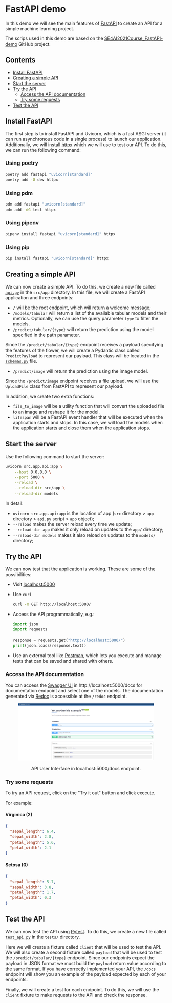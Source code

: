# FastAPI demo<!-- omit in toc -->
In this demo we will see the main features of [FastAPI](https://fastapi.tiangolo.com/) to create an API for a simple
machine learning project.

The scrips used in this demo are based on the [SE4AI2021Course_FastAPI-demo](https://github.com/se4ai2122-cs-uniba/SE4AI2021Course_FastAPI-demo) GitHub project.

## Contents <!-- omit in toc -->
- [Install FastAPI](#install-fastapi)
- [Creating a simple API](#creating-a-simple-api)
- [Start the server](#start-the-server)
- [Try the API](#try-the-api)
  - [Access the API documentation](#access-the-api-documentation)
  - [Try some requests](#try-some-requests)
- [Test the API](#test-the-api)


## Install FastAPI
The first step is to install FastAPI and Uvicorn, which is a fast ASGI server (it can run asynchronous code in a single
process) to launch our application. Additionally, we will install [httpx](https://www.python-httpx.org/) which we will
use to test our API. To do this, we can run the following command:

### Using poetry <!-- omit in toc -->
```bash
poetry add fastapi "uvicorn[standard]"
poetry add -G dev httpx
```

### Using pdm <!-- omit in toc -->
```bash
pdm add fastapi "uvicorn[standard]"
pdm add -dG test httpx
```

### Using pipenv <!-- omit in toc -->

```bash
pipenv install fastapi "uvicorn[standard]" httpx
```

### Using pip <!-- omit in toc -->
```bash
pip install fastapi "uvicorn[standard]" httpx
```


## Creating a simple API
We can now create a simple API. To do this, we create a new file called [`api.py`](../src/app/api.py) in the `src/app`
directory. In this file, we will create a FastAPI application and three endpoints:
- `/` will be the root endpoint, which will return a welcome message;
- `/models/tabular` will return a list of the available tabular models and their metrics. Optionally, we can use the query parameter
  `type` to filter the models.
- `/predict/tabular/{type}` will return the prediction using the model specified in the path parameter.

Since the `/predict/tabular/{type}` endpoint receives a payload specifying the features of the flower, we will create a Pydantic
class called `PredictPayload` to represent our payload. This class will be located in the
[`schemas.py`](../src/app/schemas.py) file.

- `/predict/image` will return the prediction using the image model.

Since the `/predict/image` endpoint receives a file upload, we will use the `UploadFile` class from FastAPI to represent our payload.

In addition, we create two extra functions:
- `file_to_image` will be a utility function that will convert the uploaded file to an image and reshape it for the model.
- `lifespan` will be a FastAPI event handler that will be executed when the application starts and stops. In this case, we will load the models when the application starts and close them when the application stops.



## Start the server
Use the following command to start the server:

```bash
uvicorn src.app.api:app \
    --host 0.0.0.0 \
    --port 5000 \
    --reload \
    --reload-dir src/app \
    --reload-dir models
```
In detail:

- `uvicorn src.app.api:app` is the location of app (`src` directory > `app` directory > `api.py` script > `app` object);
- `--reload` makes the server reload every time we update;
- `--reload-dir app` makes it only reload on updates to the `app/` directory;
- `--reload-dir models` makes it also reload on updates to the `models/` directory;

## Try the API
We can now test that the application is working. These are some of the possibilities:

- Visit [localhost:5000](http://localhost:5000/)
- Use `curl`

  ```bash
  curl -X GET http://localhost:5000/
  ```

- Access the API programmatically, e.g.:

  ```python
  import json
  import requests

  response = requests.get("http://localhost:5000/")
  print(json.loads(response.text))
  ```

- Use an external tool like [Postman](https://www.postman.com), which lets you execute and manage tests that can be
saved and shared with others.

### Access the API documentation
You can access the [Swagger UI](https://swagger.io/tools/swagger-ui/) in http://localhost:5000/docs for documentation
endpoint and select one of the models. The documentation generated via [Redoc](https://github.com/Redocly/redoc) is
accessible at the `/redoc` endpoint.


<center><figure>
  <img
  src="static/deployment/api/01_api_ui.png"
</figure></center>
<p style="text-align: center;">API User Interface in localhost:5000/docs endpoint.</p>

### Try some requests
To try an API request, click on the "Try it out" button and click execute.

For example:
#### Virginica (2) <!-- omit in toc -->

```json
{
  "sepal_length": 6.4,
  "sepal_width": 2.8,
  "petal_length": 5.6,
  "petal_width": 2.1
}
```

#### Setosa (0) <!-- omit in toc -->

```json
{
  "sepal_length": 5.7,
  "sepal_width": 3.8,
  "petal_length": 1.7,
  "petal_width": 0.3
}
```

## Test the API
We can now test the API using [Pytest](https://docs.pytest.org/en/6.2.x/). To do this, we create a new file called [`test_api.py`](../src/tests/test_api.py) in the `tests/` directory.

Here we will create a fixture called `client` that will be used to test the API. We will also create a second fixture called `payload` that will be used to test the `/predict/tabular/{type}` endpoint. Since our endpoints expect the payload in JSON format we must build the `payload` return value according to the same format. If you have correctly implemented your API, the `/docs` endpoint will show you an example of the payload expected by each of your endpoints.

Finally, we will create a test for each endpoint. To do this, we will use the `client` fixture to make requests to the API and check the response.
